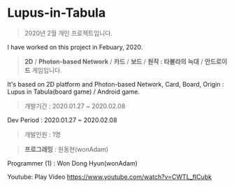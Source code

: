 # Lupus-in-Tabula


> 2020년 2월 개인 프로젝트입니다.

I have worked on this project in Febuary, 2020.



> **2D** / **Photon-based Network** / **카드** / **보드** / **원작 : 타뷸라의 늑대** / **안드로이드** 게임입니다.

It's based on 2D platform and Photon-based Network, Card, Board, Origin : Lupus in Tabula(board game) / Android game. 




> 개발기간 : 2020.01.27 ~ 2020.02.08 

Dev Period : 2020.01.27 ~ 2020.02.08




> 개발인원 : 1명

> **프로그래밍** : 원동현(wonAdam)




Programmer (1) : Won Dong Hyun(wonAdam)


Youtube: Play Video https://www.youtube.com/watch?v=CWTL_fICubk

